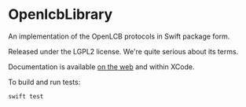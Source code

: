 # OpenlcbLibrary

An implementation of the OpenLCB protocols in Swift package form.

Released under the LGPL2 license. We're quite serious about its terms.

Documentation is available [on the web](http://bobjacobsen.github.io/OpenlcbLibrary/documentation/openlcblibrary) and within XCode.

To build and run tests:

    swift test
